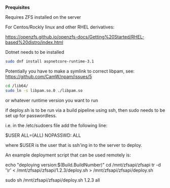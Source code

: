 ﻿
**Prequisites**

Requires ZFS installed on the server

For Centos/Rockly linux and other RHEL derivatives:

https://openzfs.github.io/openzfs-docs/Getting%20Started/RHEL-based%20distro/index.html

Dotnet needs to be installed
~~~sh
sudo dnf install aspnetcore-runtime-3.1
~~~

Potentially you have to make a symlink to correct libpam, see:
https://github.com/CamW/npam/issues/5

~~~sh
cd /lib64/
sudo ln -s libpam.so.0 ./libpam.so
~~~

or whatever runtime version you want to run

if deploy.sh is to be run via a build pipeline using ssh, then sudo needs to be set up for passwordless.

i.e. in the /etc/sudoers file add the following line:

$USER ALL=(ALL) NOPASSWD: ALL

where $USER is the user that is ssh'ing in to the server to deploy.

An example deployment script that can be used remotely is:

echo "deploying version:$(Build.BuildNumber)"
cd /mnt/zfsapi/zfsapi
tr -d '\r' < /mnt/zfsapi/zfsapi/1.2.3/deploy.sh > /mnt/zfsapi/zfsapi/deploy.sh

sudo sh /mnt/zfsapi/zfsapi/deploy.sh 1.2.3 all
